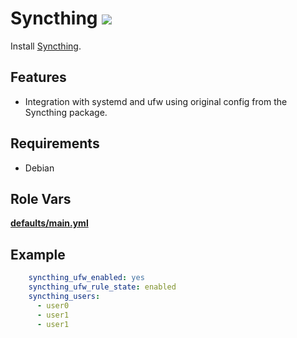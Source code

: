 Syncthing ![](https://travis-ci.com/rremizov/ansible-syncthing.svg?branch=master)
=========

Install [Syncthing](https://syncthing.net/).

Features
--------

- Integration with systemd and ufw using original config from the Syncthing package.

Requirements
------------

- Debian

Role Vars
---------

**[defaults/main.yml](defaults/main.yml)**

Example
-------

```yaml
    syncthing_ufw_enabled: yes
    syncthing_ufw_rule_state: enabled
    syncthing_users:
      - user0 
      - user1 
      - user1 
```
